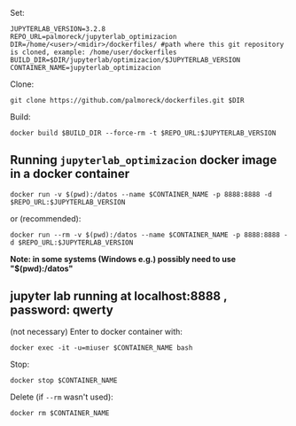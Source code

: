 Set:

```
JUPYTERLAB_VERSION=3.2.8
REPO_URL=palmoreck/jupyterlab_optimizacion
DIR=/home/<user>/<midir>/dockerfiles/ #path where this git repository is cloned, example: /home/user/dockerfiles
BUILD_DIR=$DIR/jupyterlab/optimizacion/$JUPYTERLAB_VERSION
CONTAINER_NAME=jupyterlab_optimizacion
```

Clone:

```
git clone https://github.com/palmoreck/dockerfiles.git $DIR
```

Build:

```
docker build $BUILD_DIR --force-rm -t $REPO_URL:$JUPYTERLAB_VERSION
```


## Running `jupyterlab_optimizacion` docker image in a docker container

```
docker run -v $(pwd):/datos --name $CONTAINER_NAME -p 8888:8888 -d $REPO_URL:$JUPYTERLAB_VERSION
```

or (recommended):

```
docker run --rm -v $(pwd):/datos --name $CONTAINER_NAME -p 8888:8888 -d $REPO_URL:$JUPYTERLAB_VERSION
```

**Note: in some systems (Windows e.g.) possibly need to use "$(pwd):/datos"**


## jupyter lab running at localhost:8888 , password: qwerty

(not necessary) Enter to docker container with:

```
docker exec -it -u=miuser $CONTAINER_NAME bash
```

Stop:

```
docker stop $CONTAINER_NAME
```

Delete (if `--rm` wasn't used):


```
docker rm $CONTAINER_NAME
```

